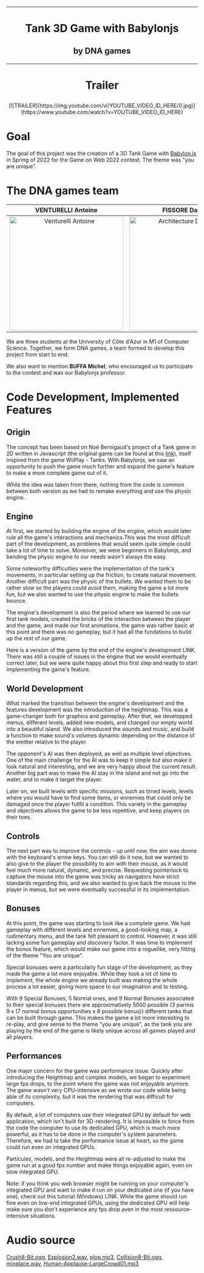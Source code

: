 ***
# <p  align="center">Tank 3D Game with Babylonjs<p>
## <p  align="center">by DNA games<p>
***

# <p align="center">Trailer<p>

<p align="center">[![TRAILER](https://img.youtube.com/vi/YOUTUBE_VIDEO_ID_HERE/0.jpg)](https://www.youtube.com/watch?v=YOUTUBE_VIDEO_ID_HERE)<p>

# Goal 
The goal of this project was the creation of a 3D Tank Game with [Babylon.js](https://www.babylonjs.com/) in Spring of 2022 for the Game on Web 2022 contest. The theme was "you are unique".

# The DNA games team

VENTURELLI Antoine | FISSORE Davide | BERNIGAUD Noé 
:-------------------------:|:-------------------------:|:-------------------------:
<img src="https://zupimages.net/up/22/19/39hp.png" alt="Venturelli Antoine" width="300"/> | <img src="https://zupimages.net/up/22/19/di99.png" alt="Architecture Dossiers" width="300"/> | <img src="https://zupimages.net/up/22/19/dak6.png" alt="BERNIGAUD Noé" width="300"/>

We are three students at the University of Côte d'Azur in M1 of Computer Science. Together, we form DNA games, a team formed to develop this project from start to end.

We also want to mention <b>BUFFA Michel</b>, who encouraged us to participate to the contest and was our Babylonjs professor.

# Code Development, Implemented Features

## Origin

The concept has been based on Noé Bernigaud's project of a Tank game in 2D written in Javascript (the original game can be found at this [link](https://github.com/noebernigaud/TankGame)), itself inspired from the game WiiPlay - Tanks. With Babylonjs, we saw an opportunity to push the game much further and expand the game's feature to make a more complete game out of it.

While the idea was taken from there, nothing from the code is common between both version as we had to remake everything and use the physic engine.

## Engine

At first, we started by building the engine of the engine, which would later rule all the game's interactions and mechanics.This was the most difficult part of the development, as problems that would seem quite simple could take a lot of time to solve. Moreover, we were beginners in Babylonjs, and bending the physic engine to our needs wasn't always the easy.

Some noteworthy difficulties were the implementation of the tank's movements, in particular setting up the friction, to create natural movement. Another difficult part was the physic of the bullets. We wanted them to be rather slow so the players could avoid them, making the game a lot more fun, but we also wanted to use the physic engine to make the bullets bounce.

The engine's development is also the period where we learned to use our first tank models, created the bricks of the interaction between the player and the game, and made our first animations. the game was rather basic at this point and there was no gameplay, but it had all the fundations to build up the rest of our game.

Here is a version of the game by the end of the engine's development LINK. There was still a couple of issues in the engine that we would eventually correct later, but we were quite happy about this first step and ready to start implementing the game's feature.

## World Development

What marked the transition between the engine's development and the features development was the introduction of the heightmap. This was a game-changer both for graphics and gameplay. After that, we developped menus, different levels, added new models, and changed our empty world into a beautiful island. We also introduced the sounds and music, and build a function to make sound's volumes dynamic depending on the distance of the emitter relative to the player.

The opponent's AI was then deployed, as well as multiple level objectives. One of the main challenge for the AI was to keep it simple but also make it look natural and interesting, and we are very happy about the current result. Another big part was to make the AI stay in the island and not go into the water, and to make it target the player.

Later on, we built levels with specific missions, such as timed levels, levels where you would have to find some items, or ennemies that could only be damaged once the player fullfil a condition. This variety in the gameplay and objectives allows the game to be less repetitive, and keep players on their toes.

## Controls

The next part was to improve the controls - up until now, the aim was donne with the keyboard's arrow keys. You can still do it now, but we wanted to also give to the player the possibility to aim with their mouse, as it would feel much more natural, dynamic, and precise. Requesting pointerlock to capture the mouse into the game was tricky as navigators have strict standards regarding this, and we also wanted to give back the mouse to the player in menus, but we were eventually successful in its implementation.

## Bonuses

At this point, the game was starting to look like a complete game. We had gameplay with different levels and ennemies, a good-looking map, a rudimentary menu, and the tank felt pleasant to control. However, it was still lacking some fun gameplay and discovery factor. It was time to implement the bonus feature, which would make our game into a roguelike, very fitting of the theme "You are unique".

Special bonuses were a particularly fun stage of the development, as they made the game a lot more enjoyable. While they took a lot of time to implement, the whole engine we already built was making the whole process a lot easier, giving more space to our imagination and to testing.

With 9 Special Bonuses, 5 Normal ones, and 9 Normal Bonuses associated to their special bonuses there are approximatively 5000 possible (3 parmis 9 x (7 normal bonus opportunities x 8 possible bonus)) different tanks that can be built through game. This makes the game a lot more interesting to re-play, and give sense to the theme "you are unique", as the tank you are playing by the end of the game is likely unique across all games played and all players.

## Performances

One major concern for the game was performance issue. Quickly after introducing the Heightmap and complex models, we began to experiment large fps drops, to the point where the game was not enjoyable anymore. The game wasn't very CPU-intensive as we wrote our code while being able of its complexity, but it was the rendering that was difficult for computers.

By default, a lot of computers use their integrated GPU by default for web application, which isn't built for 3D-rendering. It is impossible to force from the code the computer to use its dedicated GPU, which is much more powerful, as it has to be done in the computer's system parameters. Therefore, we had to take the performance issue at heart, so the game could run even on integrated GPUs.

Particules, models, and the Heightmap were all re-adjusted to make the game run at a good fps number and make things enjoyable again, even on slow integrated GPU.

Note: if you think you web browser might be running on your computer's integrated GPU and want to make it run on your dedicated one (if you have one), check out this tutorial (Windows) LINK. While the game should run fine even on low-end integrated GPUs, using the dedicated GPU will help make sure you don't experience any fps drop aven in the most ressource-intensive situations.

# Audio source 

[Crush8-Bit.ogg](https://rpg.hamsterrepublic.com/wiki-images/d/db/Crush8-Bit.ogg), 
[Explosion2.wav](http://schaeffer.ludo.free.fr/worms/DATA/Wav/Effects/Explosion2.wav), 
[plop.mp3](https://mainline.i3s.unice.fr/mooc/SkywardBound/assets/sounds/plop.mp3), 
[Collision8-Bit.ogg](http://commondatastorage.googleapis.com/codeskulptor-assets/Collision8-Bit.ogg), 
[minplace.wav](http://www.utc.fr/si28/ProjetsUpload/P2006_si28p004/flash_puzzle/sons/rush/mineplace.wav), 
[Human-Applause-LargeCrowd01.mp3](http://sfxcontent.s3.amazonaws.com/soundfx/Human-Applause-LargeCrowd01.mp3)
